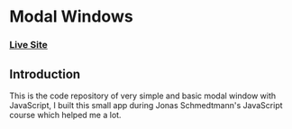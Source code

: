 # Modal Windows

### [Live Site]()

## Introduction

This is the code repository of very simple and basic modal window with JavaScript, I built this small app during Jonas Schmedtmann's JavaScript course which helped me a lot.

